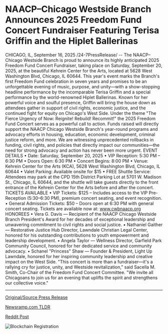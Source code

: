 # NAACP–Chicago Westside Branch Announces 2025 Freedom Fund Concert Fundraiser Featuring Terisa Griffin and the Hiplet Ballerinas

CHICAGO, IL, September 16, 2025 /24-7PressRelease/ -- The NAACP–Chicago Westside Branch is proud to announce its highly anticipated 2025 Freedom Fund Concert Fundraiser, taking place on Saturday, September 20, 2025, at the beautiful Kehrein Center for the Arts, located at 5628 West Washington Blvd, Chicago, IL 60644.  This year's event marks the Branch's first Freedom Fund celebration in seven years and promises to be an unforgettable evening of music, purpose, and unity—with a show-stopping headline performance by the incomparable Terisa Griffin and a special performance by the world-renowned Hiplet Ballerinas. Known for her powerful voice and soulful presence, Griffin will bring the house down as attendees gather in support of civil rights, economic justice, and the continued fight for equity on Chicago's West Side.  Under the theme "The Fierce Urgency of Now: Reignite! Rebuild! Recommit!" the 2025 Freedom Fund Concert serves as a powerful call to action. Funds raised will directly support the NAACP Chicago Westside Branch's year-round programs and advocacy efforts in housing, education, economic development, criminal justice reform, and more. We are witnessing unprecedented rollbacks in funding, civil rights, and policies that directly impact our communities—the need for strong advocacy and action has never been more urgent.  EVENT DETAILS • Date: Saturday, September 20, 2025 • VIP Reception: 5:30 PM – 6:30 PM • Doors Open: 6:30 PM • Concert Begins: 8:00 PM • Venue: Kehrein Center for the Arts (KCA), 5628 West Washington Blvd, Chicago, IL 60644 • Valet Parking: Available onsite for $15 • FREE Shuttle Service: Attendees may park at the CPD 15th District Parking Lot at 5701 W. Madison St., Chicago, IL 60644, and the shuttle will take guests directly to the front entrance of the Kehrein Center for the Arts before and after the concert.  TICKETS AVAILABLE • VIP Tickets: $125 – Includes access to the VIP Pre-Reception (5:30–6:30 PM), premium concert seating, and event recognition. • General Admission Tickets: $50 – Doors open at 6:30 PM with general concert seating. Tickets are available now at: www.cwbnaacp.org  HONOREES • Vera G. Davis — Recipient of the NAACP Chicago Westside Branch President's Award for her decades of exceptional leadership and unwavering commitment to civil rights and social justice. • Nathaniel Gaither — Restorative Justice Hub Director, Lawndale Christian Legal Center, honored for his outstanding contributions to youth empowerment and leadership development. • Angela Taylor — Wellness Director, Garfield Park Community Council, honored for her dedicated service and community advocacy. • Schanel "Princess" Shaw — Founder & President, Light Up Lawndale, honored for her inspiring community leadership and creative impact on the West Side.  "This concert is more than a fundraiser—it's a rallying cry for justice, unity, and Westside revitalization," said Sacella M. Smith, Co-Chair of the Freedom Fund Concert Committee. "We invite all Chicagoans to join us for an evening that uplifts the spirit and strengthens our collective voice." 

---

[Original/Source Press Release](https://www.24-7pressrelease.com/press-release/526828/naacpchicago-westside-branch-announces-2025-freedom-fund-concert-fundraiser-featuring-terisa-griffin-and-the-hiplet-ballerinas)
                    

[Newsramp.com TLDR](https://newsramp.com/curated-news/naacp-chicago-westside-revives-freedom-fund-concert-after-7-years/f64f4380b31f26544bc3491c1285a450) 

 



[Reddit Post](https://www.reddit.com/r/newsramp/comments/1niazfj/naacp_chicago_westside_revives_freedom_fund/) 



![Blockchain Registration](https://cdn.newsramp.app/24-7PressRelease/qrcode/259/16/lily6Dbx.webp)